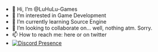 - 👋 Hi, I’m @LuHuLu-Games
- 👀 I’m interested in Game Development
- 🌱 I’m currently learning Source Engine
- 💞️ I’m looking to collaborate on... well, nothing atm. Sorry.
- 📫 How to reach me: here or on twitter
- [![Discord Presence](https://lanyard.cnrad.dev/api/327585875229802506)](https://discord.com/users/327585875229802506)

<!---
LuHuLu-Games/LuHuLu-Games is a ✨ special ✨ repository because its `README.md` (this file) appears on your GitHub profile.
You can click the Preview link to take a look at your changes.
--->
